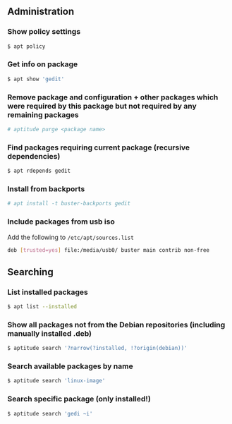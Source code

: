 ## Administration
### Show policy settings
```bash
$ apt policy
```
### Get info on package
```bash
$ apt show 'gedit'
```
### Remove package and configuration + other packages which were required by this package but not required by any remaining packages
```bash
# aptitude purge <package name>
```
### Find packages requiring current package (recursive dependencies)
```bash
$ apt rdepends gedit
```
### Install from backports
```bash
# apt install -t buster-backports gedit
```
### Include packages from usb iso
Add the following to `/etc/apt/sources.list`
```bash
deb [trusted=yes] file:/media/usb0/ buster main contrib non-free
```

## Searching
### List installed packages
```bash
$ apt list --installed
```
### Show all packages not from the Debian repositories (including manually installed .deb)
```bash
$ aptitude search '?narrow(?installed, !?origin(debian))'
```
### Search available packages by name
```bash
$ aptitude search 'linux-image'
```
### Search specific package (only installed!)
```bash
$ aptitude search 'gedi ~i'
```

